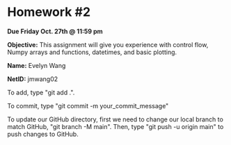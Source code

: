 # Homework #2
**Due Friday Oct. 27th @ 11:59 pm**

**Objective:** This assignment will give you experience with control flow, Numpy arrays and functions, datetimes, and basic plotting.

**Name:** Evelyn Wang

**NetID:** jmwang02

To add, type "git add .".

To commit, type "git commit -m your_commit_message"

To update our GitHub directory, first we need to change our local branch to match GitHub, "git branch -M main". 
Then, type "git push -u origin main" to push changes to GitHub.